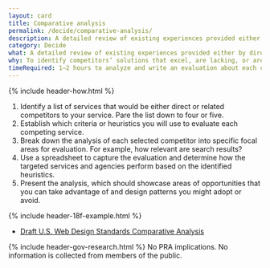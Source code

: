 ```yaml
---
layout: card
title: Comparative analysis
permalink: /decide/comparative-analysis/
description: A detailed review of existing experiences provided either by direct competitors or by related agencies or services.
category: Decide
what: A detailed review of existing experiences provided either by direct competitors or by related agencies or services.
why: To identify competitors’ solutions that excel, are lacking, or are missing critical design elements. Comparative analysis can give you a competitive edge by identifying opportunities, gaps in other services, and potential design patterns to adopt or avoid.
timeRequired: 1–2 hours to analyze and write an evaluation about each competitor.
---
```

{% include header-how.html %}

1. Identify a list of services that would be either direct or related competitors to your service.  Pare the list down to four or five.
1. Establish which criteria or heuristics you will use to evaluate each competing service.
1. Break down the analysis of each selected competitor into specific focal areas for evaluation. For example, how relevant are search results?
1. Use a spreadsheet to capture the evaluation and determine how the targeted services and agencies perform based on the identified heuristics.
1. Present the analysis, which should showcase areas of opportunities that you can take advantage of and design patterns you might adopt or avoid.  

{% include header-18f-example.html %}

- <a href="https://github.com/18F/web-design-standards/wiki/Comparative-Analysis">Draft U.S. Web Design Standards Comparative Analysis</a>

<section class="method--section method--section--government-considerations" markdown="1" >
{% include header-gov-research.html %}
No PRA implications. No information is collected from members of the public.
</section>
